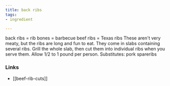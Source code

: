 ```yaml
---
title: back ribs
tags:
- ingredient

---
```

back ribs = rib bones = barbecue beef ribs = Texas ribs These aren't very meaty, but the ribs are long and fun to eat. They come in slabs containing several ribs. Grill the whole slab, then cut them into individual ribs when you serve them. Allow 1/2 to 1 pound per person. Substitutes: pork spareribs

### Links

* [[beef-rib-cuts]]
